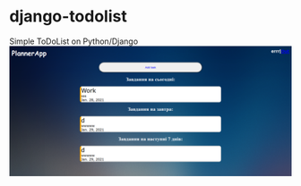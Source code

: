 # django-todolist
Simple ToDoList on Python/Django
![alt text](%D0%97%D0%BD%D1%96%D0%BC%D0%BE%D0%BA%20%D0%B5%D0%BA%D1%80%D0%B0%D0%BD%D1%83%20%D0%B7%202021-01-28%2012-51-13.png)
